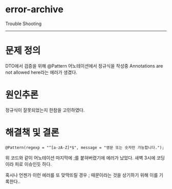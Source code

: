 # error-archive
Trouble Shooting

---

# 문제 정의

DTO에서 검증을 위해   @Pattern 어노테이션에서 정규식을 작성중 Annotations are not allowed here라는 에러가 생겼다.

# 원인추론

정규식이 잘못되었는지 한참을 고민하였다.

# 해결책 및 결론

```
@Pattern(regexp = "^[a-zA-Z]*$", message = "영문 또는 숫자만 가능합니다.");
```

위 코드와 같이 어노테이션 마지막에 ;를 붙혀버렸기에 에러가 났었다.
새벽 3시에 코딩이라 피로 이슈인듯 하다.

혹시나 언젠가 이런 에러를 또 맞딱뜨릴 경우 ; 때문이라는 것을 상기하기 위해 이를 기록한다..

